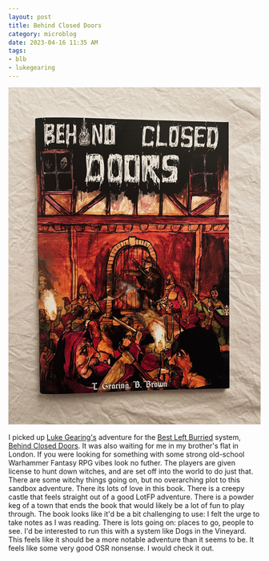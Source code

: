 ```yaml
---
layout: post
title: Behind Closed Doors
category: microblog
date: 2023-04-16 11:35 AM
tags:
- blb
- lukegearing
---
```


![Behind Closed Doors](/assets/img/behind-closed-doors.jpg)

I picked up [Luke Gearing's][lg] adventure for the [Best Left Burried][blb] system, [Behind Closed Doors][bcd]. It was also waiting for me in my brother's flat in London. If you were looking for something with some strong old-school Warhammer Fantasy RPG vibes look no futher. The players are given license to hunt down witches, and are set off into the world to do just that. There are some witchy things going on, but no overarching plot to this sandbox adventure. There its lots of love in this book. There is a creepy castle that feels straight out of a good LotFP adventure. There is a powder keg of a town that ends the book that would likely be a lot of fun to play through. The book looks like it'd be a bit challenging to use: I felt the urge to take notes as I was reading. There is lots going on: places to go, people to see. I'd be interested to run this with a system like Dogs in the Vineyard. This feels like it should be a more notable adventure than it seems to be. It feels like some very good OSR nonsense. I would check it out.


[lg]: https://lukegearing.blot.im/
[blb]: https://soulmuppet-store.co.uk/pages/best-left-buried
[bcd]: https://soulmuppet-store.co.uk/products/best-left-buried-behind-closed-doors